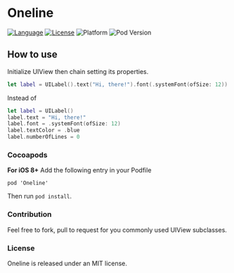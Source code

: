 # Oneline
[![Language][lang-image]](https://swift.org/) [![License][license-image]](LICENSE) ![Platform][platform-image] ![Pod Version][pod-version-image]

## How to use
Initialize UIView then chain setting its properties.

```swift
let label = UILabel().text("Hi, there!").font(.systemFont(ofSize: 12)).textColor(.blue).numberOfLines()
```
Instead of
```swift
let label = UILabel()
label.text = "Hi, there!"
label.font = .systemFont(ofSize: 12)
label.textColor = .blue
label.numberOfLines = 0
```
### Cocoapods
**For iOS 8+**
Add the following entry in your Podfile

```
pod 'Oneline'
```

Then run `pod install`.

### Contribution
Feel free to fork, pull to request for you commonly used UIView subclasses.
### License

Oneline is released under an MIT license.

[lang-image]: https://img.shields.io/badge/swift-4.0-orange.svg
[license-image]: https://img.shields.io/github/license/mashape/apistatus.svg
[platform-image]: https://img.shields.io/badge/platform-iOS-lightGrey.svg
[pod-version-image]: https://img.shields.io/badge/pod-0.1.0-blue.svg
